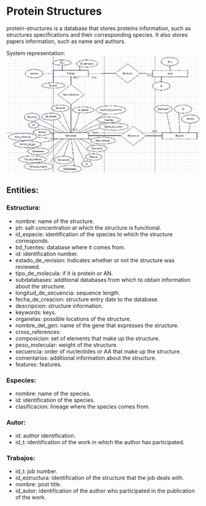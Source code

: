 # Protein Structures

protein-structures is a database that stores proteins information, such as structures specifications and their corresponding species. It also stores papers information, such as name and authors.

System representation:  
![diagrama](DER.jpg)

## Entities:  

### Estructura:  

* nombre: name of the structure.  
* ph: salt concentration at which the structure is functional.  
* id_especie: identification of the species to which the structure corresponds.  
* bd_fuentes: database where it comes from.  
* id: identification number.  
* estado_de_revision: Indicates whether or not the structure was reviewed.  
* tipo_de_molecula: if it is protein or AN.  
* subdatabases: additional databases from which to obtain information about the structure.  
* longitud_de_secuencia: sequence length.  
* fecha_de_creacion: structure entry date to the database.  
* descripcion: structure information.  
* keywords: keys.  
* organelas: possible locations of the structure.  
* nombre_del_gen: name of the gene that expresses the structure.  
* cross_references:  
* composicion: set of elements that make up the structure.  
* peso_molecular: weight of the structure.  
* secuencia: order of nucleotides or AA that make up the structure.  
* comentarios: additional information about the structure.  
* features: features.  


### Especies:  

* nombre: name of the species.  
* id: identification of the species.  
* clasificacion: lineage where the species comes from.  


### Autor:  

* id: author identification.  
* id_t: identification of the work in which the author has participated.  


### Trabajos:  

* id_t: job number.  
* id_estructura: identification of the structure that the job deals with.  
* nombre: post title.  
* id_autor: identification of the author who participated in the publication of the work.